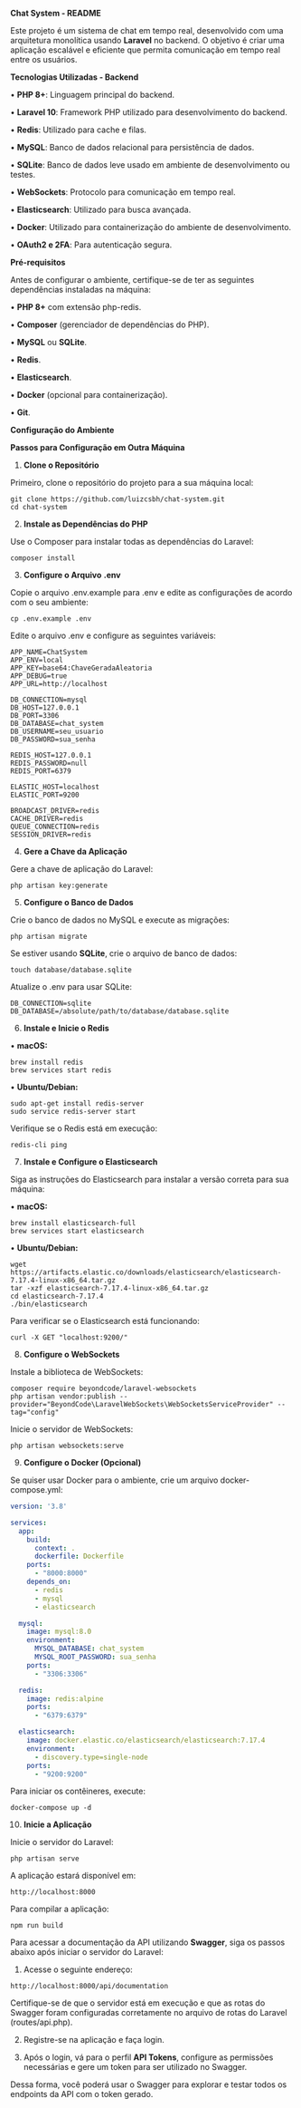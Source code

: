 
**Chat System - README**

  

Este projeto é um sistema de chat em tempo real, desenvolvido com uma arquitetura monolítica usando **Laravel**  no backend. O objetivo é criar uma aplicação escalável e eficiente que permita comunicação em tempo real entre os usuários.

  

**Tecnologias Utilizadas - Backend**

  

•  **PHP 8+**: Linguagem principal do backend.

•  **Laravel 10**: Framework PHP utilizado para desenvolvimento do backend.

•  **Redis**: Utilizado para cache e filas.

•  **MySQL**: Banco de dados relacional para persistência de dados.

•  **SQLite**: Banco de dados leve usado em ambiente de desenvolvimento ou testes.

•  **WebSockets**: Protocolo para comunicação em tempo real.

•  **Elasticsearch**: Utilizado para busca avançada.

•  **Docker**: Utilizado para containerização do ambiente de desenvolvimento.

•  **OAuth2 e 2FA**: Para autenticação segura.

  

**Pré-requisitos**

  

Antes de configurar o ambiente, certifique-se de ter as seguintes dependências instaladas na máquina:

  

•  **PHP 8+** com extensão php-redis.

•  **Composer** (gerenciador de dependências do PHP).

•  **MySQL** ou **SQLite**.

•  **Redis**.

•  **Elasticsearch**.

•  **Docker** (opcional para containerização).

•  **Git**.

  

**Configuração do Ambiente**

  

**Passos para Configuração em Outra Máquina**

  

1. **Clone o Repositório**

Primeiro, clone o repositório do projeto para a sua máquina local:
```git
git clone https://github.com/luizcsbh/chat-system.git
cd chat-system
```
2. **Instale as Dependências do PHP**

Use o Composer para instalar todas as dependências do Laravel:
```composer
composer install
```
3. **Configure o Arquivo** **.env**

Copie o arquivo .env.example para .env e edite as configurações de acordo com o seu ambiente:
``` .env
cp .env.example .env
```
Edite o arquivo .env e configure as seguintes variáveis:
```.env
APP_NAME=ChatSystem
APP_ENV=local
APP_KEY=base64:ChaveGeradaAleatoria
APP_DEBUG=true
APP_URL=http://localhost

DB_CONNECTION=mysql
DB_HOST=127.0.0.1
DB_PORT=3306
DB_DATABASE=chat_system
DB_USERNAME=seu_usuario
DB_PASSWORD=sua_senha

REDIS_HOST=127.0.0.1
REDIS_PASSWORD=null
REDIS_PORT=6379

ELASTIC_HOST=localhost
ELASTIC_PORT=9200

BROADCAST_DRIVER=redis
CACHE_DRIVER=redis
QUEUE_CONNECTION=redis
SESSION_DRIVER=redis
```
4. **Gere a Chave da Aplicação**

Gere a chave de aplicação do Laravel:
```laravel
php artisan key:generate
```
5. **Configure o Banco de Dados**

Crie o banco de dados no MySQL e execute as migrações:
```laravel
php artisan migrate
```
Se estiver usando **SQLite**, crie o arquivo de banco de dados:
```
touch database/database.sqlite
```
Atualize o .env para usar SQLite:
```
DB_CONNECTION=sqlite
DB_DATABASE=/absolute/path/to/database/database.sqlite
```
6. **Instale e Inicie o Redis**

•  **macOS:**
```
brew install redis
brew services start redis
```
•  **Ubuntu/Debian:**
```
sudo apt-get install redis-server
sudo service redis-server start
```
Verifique se o Redis está em execução:
```
redis-cli ping
```
7. **Instale e Configure o Elasticsearch**

Siga as instruções do Elasticsearch para instalar a versão correta para sua máquina:

•  **macOS:**
```
brew install elasticsearch-full
brew services start elasticsearch
```
•  **Ubuntu/Debian:**
```
wget https://artifacts.elastic.co/downloads/elasticsearch/elasticsearch-7.17.4-linux-x86_64.tar.gz
tar -xzf elasticsearch-7.17.4-linux-x86_64.tar.gz
cd elasticsearch-7.17.4
./bin/elasticsearch
```
Para verificar se o Elasticsearch está funcionando:
```
curl -X GET "localhost:9200/"
```
8. **Configure o WebSockets**

Instale a biblioteca de WebSockets:
```
composer require beyondcode/laravel-websockets
php artisan vendor:publish --provider="BeyondCode\LaravelWebSockets\WebSocketsServiceProvider" --tag="config"
```
Inicie o servidor de WebSockets:
```
php artisan websockets:serve
```
9. **Configure o Docker (Opcional)**

Se quiser usar Docker para o ambiente, crie um arquivo docker-compose.yml:
```yaml
version: '3.8'

services:
  app:
    build:
      context: .
      dockerfile: Dockerfile
    ports:
      - "8000:8000"
    depends_on:
      - redis
      - mysql
      - elasticsearch

  mysql:
    image: mysql:8.0
    environment:
      MYSQL_DATABASE: chat_system
      MYSQL_ROOT_PASSWORD: sua_senha
    ports:
      - "3306:3306"

  redis:
    image: redis:alpine
    ports:
      - "6379:6379"

  elasticsearch:
    image: docker.elastic.co/elasticsearch/elasticsearch:7.17.4
    environment:
      - discovery.type=single-node
    ports:
      - "9200:9200"
  ```
  Para iniciar os contêineres, execute:
  ```
  docker-compose up -d
  ```
  10. **Inicie a Aplicação**

Inicie o servidor do Laravel:
```
php artisan serve
```
A aplicação estará disponível em:
```
http://localhost:8000
```
Para compilar a aplicação:
```
npm run build
```
Para acessar a documentação da API utilizando **Swagger**, siga os passos abaixo após iniciar o servidor do Laravel:

1.  Acesse o seguinte endereço:
```
http://localhost:8000/api/documentation
```
Certifique-se de que o servidor está em execução e que as rotas do Swagger foram configuradas corretamente no arquivo de rotas do Laravel (routes/api.php).

  

2.  Registre-se na aplicação e faça login.

3.  Após o login, vá para o perfil **API Tokens**, configure as permissões necessárias e gere um token para ser utilizado no Swagger.

  

Dessa forma, você poderá usar o Swagger para explorar e testar todos os endpoints da API com o token gerado.

